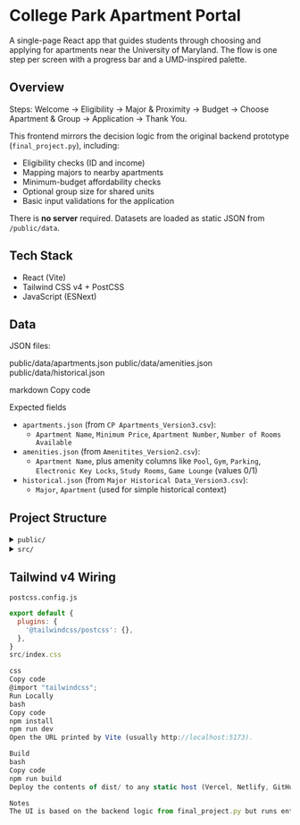 # College Park Apartment Portal

A single-page React app that guides students through choosing and applying for apartments near the University of Maryland. The flow is one step per screen with a progress bar and a UMD-inspired palette.

## Overview

Steps: Welcome → Eligibility → Major & Proximity → Budget → Choose Apartment & Group → Application → Thank You.

This frontend mirrors the decision logic from the original backend prototype (`final_project.py`), including:
- Eligibility checks (ID and income)
- Mapping majors to nearby apartments
- Minimum-budget affordability checks
- Optional group size for shared units
- Basic input validations for the application

There is **no server** required. Datasets are loaded as static JSON from `/public/data`.

## Tech Stack

- React (Vite)
- Tailwind CSS v4 + PostCSS
- JavaScript (ESNext)

## Data

JSON files:

public/data/apartments.json
public/data/amenities.json
public/data/historical.json

markdown
Copy code

Expected fields 

- `apartments.json` (from `CP Apartments_Version3.csv`):
  - `Apartment Name`, `Minimum Price`, `Apartment Number`, `Number of Rooms Available`
- `amenities.json` (from `Amenitites_Version2.csv`):
  - `Apartment Name`, plus amenity columns like `Pool`, `Gym`, `Parking`, `Electronic Key Locks`, `Study Rooms`, `Game Lounge` (values 0/1)
- `historical.json` (from `Major Historical Data_Version3.csv`):
  - `Major`, `Apartment` (used for simple historical context)


## Project Structure

<details>
  <summary><code>public/</code></summary>

pgsql
Copy code
public/
├─ vite.svg
└─ data/
   ├─ apartments.json
   ├─ amenities.json
   └─ historical.json
html
Copy code
</details>

<details>
  <summary><code>src/</code></summary>

css
Copy code
src/
├─ App.jsx
├─ index.css
└─ main.jsx
html
Copy code
</details>


## Tailwind v4 Wiring

`postcss.config.js`
```js
export default {
  plugins: {
    '@tailwindcss/postcss': {},
  },
}
src/index.css

css
Copy code
@import "tailwindcss";
Run Locally
bash
Copy code
npm install
npm run dev
Open the URL printed by Vite (usually http://localhost:5173).

Build
bash
Copy code
npm run build
Deploy the contents of dist/ to any static host (Vercel, Netlify, GitHub Pages, Cloudflare Pages).

Notes
The UI is based on the backend logic from final_project.py but runs entirely in the browser with static JSON. If you include the Python file in this repo, keep it under a non-runtime folder (e.g., legacy/) and note that it is not required to run the app.
